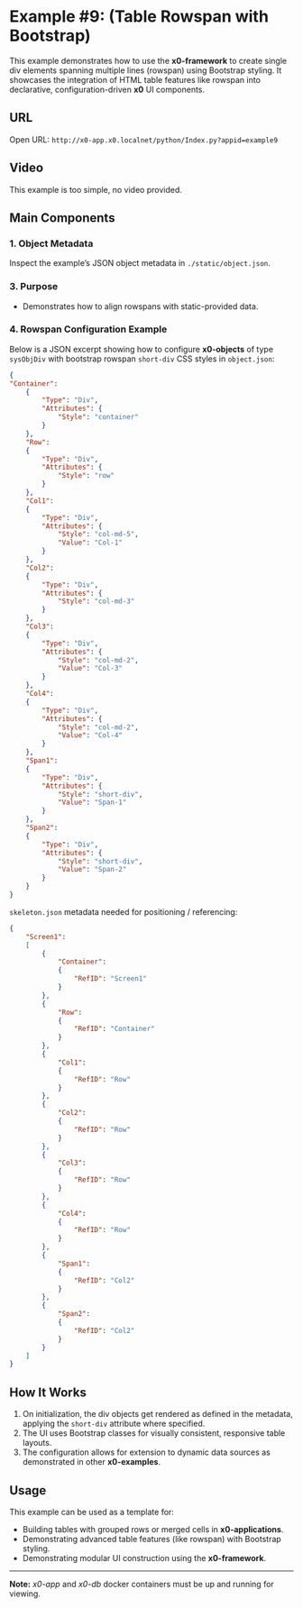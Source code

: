 # Example #9: (Table Rowspan with Bootstrap)

This example demonstrates how to use the **x0-framework** to create single div elements
spanning multiple lines (rowspan) using Bootstrap styling. It showcases the integration of
HTML table features like rowspan into declarative, configuration-driven **x0** UI components.

## URL

Open URL: `http://x0-app.x0.localnet/python/Index.py?appid=example9`

## Video

This example is too simple, no video provided.

## Main Components

### 1. Object Metadata

Inspect the example’s JSON object metadata in `./static/object.json`.

### 3. Purpose

- Demonstrates how to align rowspans with static-provided data.

### 4. Rowspan Configuration Example

Below is a JSON excerpt showing how to configure **x0-objects** of type `sysObjDiv`
with bootstrap rowspan `short-div` CSS styles in `object.json`:

```json
{
"Container":
    {
        "Type": "Div",
        "Attributes": {
            "Style": "container"
        }
    },
    "Row":
    {
        "Type": "Div",
        "Attributes": {
            "Style": "row"
        }
    },
    "Col1":
    {
        "Type": "Div",
        "Attributes": {
            "Style": "col-md-5",
            "Value": "Col-1"
        }
    },
    "Col2":
    {
        "Type": "Div",
        "Attributes": {
            "Style": "col-md-3"
        }
    },
    "Col3":
    {
        "Type": "Div",
        "Attributes": {
            "Style": "col-md-2",
            "Value": "Col-3"
        }
    },
    "Col4":
    {
        "Type": "Div",
        "Attributes": {
            "Style": "col-md-2",
            "Value": "Col-4"
        }
    },
    "Span1":
    {
        "Type": "Div",
        "Attributes": {
            "Style": "short-div",
            "Value": "Span-1"
        }
    },
    "Span2":
    {
        "Type": "Div",
        "Attributes": {
            "Style": "short-div",
            "Value": "Span-2"
        }
    }
}
```

`skeleton.json` metadata needed for positioning / referencing:

```json
{
	"Screen1":
	[
		{
			"Container":
			{
				"RefID": "Screen1"
			}
		},
		{
			"Row":
			{
				"RefID": "Container"
			}
		},
		{
			"Col1":
			{
				"RefID": "Row"
			}
		},
		{
			"Col2":
			{
				"RefID": "Row"
			}
		},
		{
			"Col3":
			{
				"RefID": "Row"
			}
		},
		{
			"Col4":
			{
				"RefID": "Row"
			}
		},
		{
			"Span1":
			{
				"RefID": "Col2"
			}
		},
		{
			"Span2":
			{
				"RefID": "Col2"
			}
		}
	]
}
```

## How It Works

1. On initialization, the div objects get rendered as defined in the metadata, applying the `short-div` attribute where specified.
2. The UI uses Bootstrap classes for visually consistent, responsive table layouts.
3. The configuration allows for extension to dynamic data sources as demonstrated in other **x0-examples**.

## Usage

This example can be used as a template for:

- Building tables with grouped rows or merged cells in **x0-applications**.
- Demonstrating advanced table features (like rowspan) with Bootstrap styling.
- Demonstrating modular UI construction using the **x0-framework**.

---

**Note:** *x0-app* and *x0-db* docker containers must be up and running for viewing.
